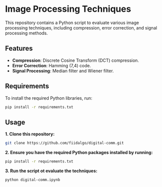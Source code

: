 # Image Processing Techniques

This repository contains a Python script to evaluate various image processing techniques, including compression, error correction, and signal processing methods.

## Features

- **Compression**: Discrete Cosine Transform (DCT) compression.
- **Error Correction**: Hamming (7,4) code.
- **Signal Processing**: Median filter and Wiener filter.

## Requirements

To install the required Python libraries, run:

```bash
pip install -r requirements.txt
```

## Usage

**1. Clone this repository:**

```bash
git clone https://github.com/fiidalgo/digital-comm.git
```

**2. Ensure you have the required Python packages installed by running:**

```bash
pip install -r requirements.txt
```

**3. Run the script ot evaluate the techniques:**

```bash
python digital-comm.ipynb
```